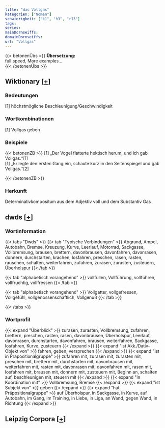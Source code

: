 ```yaml
---
title: "das Vollgas"
kategorien: ["Nomen"]
schwierigkeit: ["k1", "h3", "r13"]
tags:
series:
mainDornseiffs:
domainDornseiffs:
url: "Vollgas"
---
```


{{< betonenÜbs >}}
**Übersetzung:**  
full speed, More examples...  
{{< /betonenÜbs >}}

## Wiktionary [[+](https://de.wiktionary.org/wiki/Vollgas)]

### Bedeutungen
[1] höchstmögliche Beschleunigung/Geschwindigkeit  

### Wortkombinationen
[1] Vollgas geben  

### Beispiele
{{< betonenZB >}}
[1] „Der Vogel flatterte hektisch herum, und ich gab Vollgas.“[1]  
[1] „Er legte den ersten Gang ein, schaute kurz in den Seitenspiegel und gab Vollgas.“[2]  

{{< /betonenZB >}}
### Herkunft
Determinativkompositum aus dem Adjektiv voll und dem Substantiv Gas  



## dwds [[+](https://www.dwds.de/wb/Vollgas)]

### Wortinformation
{{< tabs "Dwds" >}}
{{< tab "Typische Verbindungen" >}}
Abgrund, Ampel, Autobahn, Bremse, Kreuzung, Kurve, Leerlauf, Motorrad, Sackgasse, Vollbremsung, brausen, brettern, davonbrausen, davonfahren, davonrasen, donnern, durchstarten, krachen, losfahren, preschen, rasen, rasten, rauschen, schalten, weiterfahren, zufahren, zurasen, zurasten, zusteuern, Überholspur
{{< /tab >}}

{{< tab "alphabetisch vorangehend" >}}
vollfüllen, Vollführung, vollführen, vollfruchtig, vollfressen
{{< /tab >}}

{{< tab "alphabetisch vorangehend" >}}
Vollgatter, vollgefressen, Vollgefühl, vollgenossenschaftlich, Vollgenuß
{{< /tab >}}

{{< /tabs >}}

### Wortprofil
{{< expand "Überblick" >}} zurasen, zurasten, Vollbremsung, zufahren, brettern, preschen, rasten, rasen, davonbrausen, Überholspur, Leerlauf, davonrasen, durchstarten, davonfahren, brausen, weiterfahren, Sackgasse, losfahren, Kurve, zusteuern {{< /expand >}}
{{< expand "ist Akk./Dativ-Objekt von" >}} fahren, geben, versprechen {{< /expand >}}
{{< expand "ist in Präpositionalgruppe" >}} zufahren mit, zurasen mit, zurasten mit, preschen mit, brettern mit, durchstarten mit, davonbrausen mit, weiterfahren mit, rasten mit, davonrasen mit, davonfahren mit, rasen mit, losfahren mit, brausen mit, donnern mit, zusteuern mit, Beginn an, schalten auf, beschleunigen mit, steuern mit {{< /expand >}}
{{< expand "in Koordination mit" >}} Vollbremsung, Bremse {{< /expand >}}
{{< expand "ist Subjekt von" >}} geben {{< /expand >}}
{{< expand "hat Präpositionalgruppe" >}} auf Überholspur, in Sackgasse, in Kurve, auf Autobahn, im Gang, im Training, in Liebe, in Liga, an Wand, gegen Wand, in Richtung {{< /expand >}}

## Leipzig Corpora [[+](https://corpora.uni-leipzig.de/en/res?word=Vollgas&corpusId=deu_newscrawl-public_2018)]


